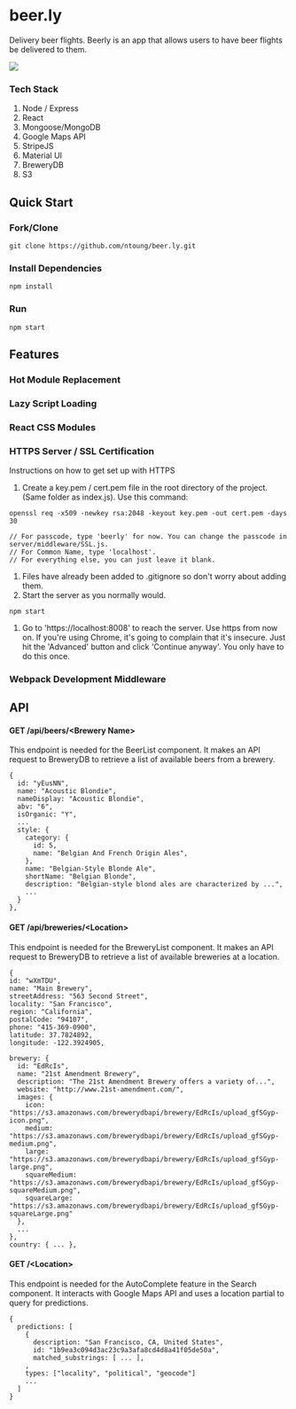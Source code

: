 # beer.ly
Delivery beer flights. Beerly is an app that allows users to have beer flights be delivered to them.

<img src="https://s3-us-west-1.amazonaws.com/beer.ly/output_yRTFf5.gif"></img>

### Tech Stack
1. Node / Express
1. React 
1. Mongoose/MongoDB
1. Google Maps API
1. StripeJS
1. Material UI
1. BreweryDB
1. S3

## Quick Start


### Fork/Clone
```
git clone https://github.com/ntoung/beer.ly.git
```

### Install Dependencies
```
npm install
```

### Run
```
npm start
```


## Features
### Hot Module Replacement
### Lazy Script Loading
### React CSS Modules
### HTTPS Server / SSL Certification

Instructions on how to get set up with HTTPS

1. Create a key.pem / cert.pem file in the root directory of the project. (Same folder as index.js). Use this command:
  ```
  openssl req -x509 -newkey rsa:2048 -keyout key.pem -out cert.pem -days 30

  // For passcode, type 'beerly' for now. You can change the passcode in server/middleware/SSL.js.
  // For Common Name, type 'localhost'.
  // For everything else, you can just leave it blank.
  ```
1. Files have already been added to .gitignore so don't worry about adding them.
1. Start the server as you normally would.
```
npm start
```
1. Go to 'https://localhost:8008' to reach the server. Use https from now on. If you're using Chrome, it's going to complain that it's insecure. Just hit the 'Advanced' button and click 'Continue anyway'. You only have to do this once.

### Webpack Development Middleware

## API

#### GET /api/beers/\<Brewery Name>
This endpoint is needed for the BeerList component. It makes an API request to BreweryDB to retrieve a list of available beers from a brewery.
```
{
  id: "yEusNN",
  name: "Acoustic Blondie",
  nameDisplay: "Acoustic Blondie",
  abv: "6",
  isOrganic: "Y",
  ...
  style: {
    category: {
      id: 5,
      name: "Belgian And French Origin Ales",
    },
    name: "Belgian-Style Blonde Ale",
    shortName: "Belgian Blonde",
    description: "Belgian-style blond ales are characterized by ...",
    ...
  }
},

```
#### GET /api/breweries/\<Location>
This endpoint is needed for the BreweryList component. It makes an API request to BreweryDB to retrieve a list of available breweries at a location.
```
{
id: "wXmTDU",
name: "Main Brewery",
streetAddress: "563 Second Street",
locality: "San Francisco",
region: "California",
postalCode: "94107",
phone: "415-369-0900",
latitude: 37.7824892,
longitude: -122.3924905,

brewery: {
  id: "EdRcIs",
  name: "21st Amendment Brewery",
  description: "The 21st Amendment Brewery offers a variety of...",
  website: "http://www.21st-amendment.com/",
  images: {
    icon: "https://s3.amazonaws.com/brewerydbapi/brewery/EdRcIs/upload_gfSGyp-icon.png",
    medium: "https://s3.amazonaws.com/brewerydbapi/brewery/EdRcIs/upload_gfSGyp-medium.png",
    large: "https://s3.amazonaws.com/brewerydbapi/brewery/EdRcIs/upload_gfSGyp-large.png",
    squareMedium: "https://s3.amazonaws.com/brewerydbapi/brewery/EdRcIs/upload_gfSGyp-squareMedium.png",
    squareLarge: "https://s3.amazonaws.com/brewerydbapi/brewery/EdRcIs/upload_gfSGyp-squareLarge.png"
  },
  ...
},
country: { ... },
```

#### GET /\<Location>
This endpoint is needed for the AutoComplete feature in the Search component. It interacts with Google Maps API and uses a location partial to query for predictions.
```
{
  predictions: [
    {
      description: "San Francisco, CA, United States",
      id: "1b9ea3c094d3ac23c9a3afa8cd4d8a41f05de50a",
      matched_substrings: [ ... ],
    ,
    types: ["locality", "political", "geocode"]
    ...
  ]
}
```


